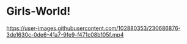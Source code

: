 # Girls-World!




https://user-images.githubusercontent.com/102880353/230686876-3de1630c-0de6-41a7-9fe9-f471c08b105f.mp4




